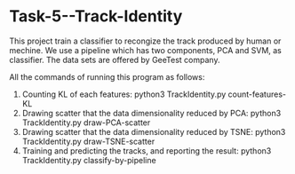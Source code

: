 # Task-5--Track-Identity

This project train a classifier to recongize the track produced by human or mechine.
We use a pipeline which has two components, PCA and SVM, as classifier. The data sets are offered by GeeTest company.

All the commands of running this program as follows:
1. Counting KL of each features:
python3 TrackIdentity.py count-features-KL
2. Drawing scatter that the data dimensionality reduced by PCA:
python3 TrackIdentity.py draw-PCA-scatter
3. Drawing scatter that the data dimensionality reduced by TSNE:
python3 TrackIdentity.py draw-TSNE-scatter
4. Training and predicting the tracks, and reporting the result: 
python3 TrackIdentity.py classify-by-pipeline
